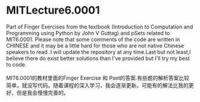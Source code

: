 # MITLecture6.0001
Part of Finger Exercises from the textbook (Introduction to Computation and Programming using Python by John V Guttag)  and  pSets related to MIT6.0001.
Please note that some comments of the code are written in CHINESE and it may be a little hard  for those who are not native Chinese speakers to read .I will
update the repository at any time.Last but not least,I believe there do exist better solutions than I've provided but I'll try my best to code.
<br>
<br>
MIT6.0001的教材里面的Finger Exercise 和 Pset的答案.有些题的解析答案比较简单，就没写代码。随着课程的深入学习，我会逐渐更新。可能有的解法比我的更好，但是我会慢慢完善的。
